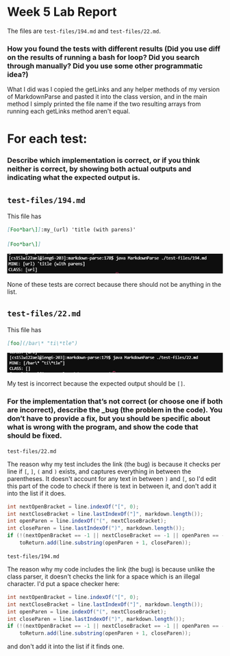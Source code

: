 # Week 5 Lab Report

The files are `test-files/194.md` and `test-files/22.md`.

### How you found the tests with different results (Did you use diff on the results of running a bash for loop? Did you search through manually? Did you use some other programmatic idea?)

What I did was I copied the getLinks and any helper methods of my version of MarkdownParse and pasted it into the class version, and in the main method I simply printed the file name if the two resulting arrays from running each getLinks method aren't equal.

# For each test:

### Describe which implementation is correct, or if you think neither is correct, by showing both actual outputs and indicating what the expected output is.

`test-files/194.md`
---

This file has
```md
[Foo*bar\]]:my_(url) 'title (with parens)'

[Foo*bar\]]
```

![](./lab10img/1.png)

None of these tests are correct because there should not be anything in the list.

`test-files/22.md`
---

This file has
```md
[foo](/bar\* "ti\*tle")
```
![](./lab10img/2.png)

My test is incorrect because the expected output should be `[]`.

### For the implementation that’s not correct (or choose one if both are incorrect), describe the _bug (the problem in the code). You don’t have to provide a fix, but you should be specific about what is wrong with the program, and show the code that should be fixed.

`test-files/22.md`

The reason why my test includes the link (the bug) is because it checks per line if `[`, `]`, `(` and `)` exists, and captures everything in between the parentheses. It doesn't account for any text in between `)` and `[`, so I'd edit this part of the code to check if there is text in between it, and don't add it into the list if it does.

```java
int nextOpenBracket = line.indexOf("[", 0);
int nextCloseBracket = line.lastIndexOf("]", markdown.length());
int openParen = line.indexOf("(", nextCloseBracket);
int closeParen = line.lastIndexOf(")", markdown.length());
if (!(nextOpenBracket == -1 || nextCloseBracket == -1 || openParen == -1 || closeParen == -1)) 
    toReturn.add(line.substring(openParen + 1, closeParen));
```

`test-files/194.md`

The reason why my code includes the link (the bug) is because unlike the class parser, it doesn't checks the link for a space which is an illegal character. I'd put a space checker here:

```java
int nextOpenBracket = line.indexOf("[", 0);
int nextCloseBracket = line.lastIndexOf("]", markdown.length());
int openParen = line.indexOf("(", nextCloseBracket);
int closeParen = line.lastIndexOf(")", markdown.length());
if (!(nextOpenBracket == -1 || nextCloseBracket == -1 || openParen == -1 || closeParen == -1)) 
    toReturn.add(line.substring(openParen + 1, closeParen));
```
and don't add it into the list if it finds one.